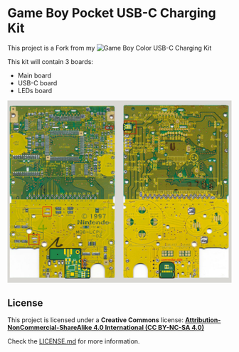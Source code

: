 # Game Boy Pocket USB-C Charging Kit

This project is a Fork from my ![Game Boy Color USB-C Charging Kit](https://github.com/giltesa/Game-Boy-Color-USB-C-charging-kit)

This kit will contain 3 boards:

- Main board
- USB-C board
- LEDs board

![GBP](https://raw.githubusercontent.com/giltesa/Game-Boy-Pocket-USB-C-charging-kit/master/4.%20SketchUP/Main%20Board/main2.jpg)



## License

This project is licensed under a **Creative Commons** license:
**[Attribution-NonCommercial-ShareAlike 4.0 International (CC BY-NC-SA 4.0) ](https://creativecommons.org/licenses/by-nc-sa/4.0/)**

Check the [LICENSE.md](LICENSE.md) for more information.